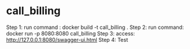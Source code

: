 # call_billing

Step 1:
run command : docker build -t call_billing .
Step 2:
run command: docker run -p 8080:8080 call_billing
Step 3:
access: http://127.0.0.1:8080/swagger-ui.html
Step 4:
Test
